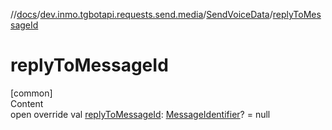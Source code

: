 //[docs](../../../index.md)/[dev.inmo.tgbotapi.requests.send.media](../index.md)/[SendVoiceData](index.md)/[replyToMessageId](reply-to-message-id.md)



# replyToMessageId  
[common]  
Content  
open override val [replyToMessageId](reply-to-message-id.md): [MessageIdentifier](../../dev.inmo.tgbotapi.types/index.md#%5Bdev.inmo.tgbotapi.types%2FMessageIdentifier%2F%2F%2FPointingToDeclaration%2F%5D%2FClasslikes%2F625018081)? = null  



